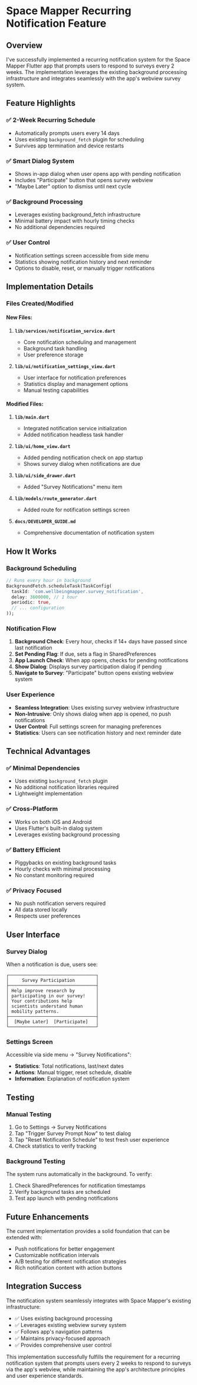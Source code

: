 # Space Mapper Recurring Notification Feature

## Overview

I've successfully implemented a recurring notification system for the Space Mapper Flutter app that prompts users to respond to surveys every 2 weeks. The implementation leverages the existing background processing infrastructure and integrates seamlessly with the app's webview survey system.

## Feature Highlights

### ✅ **2-Week Recurring Schedule**
- Automatically prompts users every 14 days
- Uses existing `background_fetch` plugin for scheduling
- Survives app termination and device restarts

### ✅ **Smart Dialog System**
- Shows in-app dialog when user opens app with pending notification
- Includes "Participate" button that opens survey webview
- "Maybe Later" option to dismiss until next cycle

### ✅ **Background Processing**
- Leverages existing background_fetch infrastructure 
- Minimal battery impact with hourly timing checks
- No additional dependencies required

### ✅ **User Control**
- Notification settings screen accessible from side menu
- Statistics showing notification history and next reminder
- Options to disable, reset, or manually trigger notifications

## Implementation Details

### Files Created/Modified

#### New Files:
1. **`lib/services/notification_service.dart`**
   - Core notification scheduling and management
   - Background task handling
   - User preference storage

2. **`lib/ui/notification_settings_view.dart`**
   - User interface for notification preferences
   - Statistics display and management options
   - Manual testing capabilities

#### Modified Files:
1. **`lib/main.dart`**
   - Integrated notification service initialization
   - Added notification headless task handler

2. **`lib/ui/home_view.dart`**
   - Added pending notification check on app startup
   - Shows survey dialog when notifications are due

3. **`lib/ui/side_drawer.dart`**
   - Added "Survey Notifications" menu item

4. **`lib/models/route_generator.dart`**
   - Added route for notification settings screen

5. **`docs/DEVELOPER_GUIDE.md`**
   - Comprehensive documentation of notification system

## How It Works

### Background Scheduling
```dart
// Runs every hour in background
BackgroundFetch.scheduleTask(TaskConfig(
  taskId: 'com.wellbeingmapper.survey_notification',
  delay: 3600000, // 1 hour
  periodic: true,
  // ... configuration
));
```

### Notification Flow
1. **Background Check**: Every hour, checks if 14+ days have passed since last notification
2. **Set Pending Flag**: If due, sets a flag in SharedPreferences
3. **App Launch Check**: When app opens, checks for pending notifications
4. **Show Dialog**: Displays survey participation dialog if pending
5. **Navigate to Survey**: "Participate" button opens existing webview system

### User Experience
- **Seamless Integration**: Uses existing survey webview infrastructure
- **Non-Intrusive**: Only shows dialog when app is opened, no push notifications
- **User Control**: Full settings screen for managing preferences
- **Statistics**: Users can see notification history and next reminder date

## Technical Advantages

### ✅ **Minimal Dependencies**
- Uses existing `background_fetch` plugin
- No additional notification libraries required
- Lightweight implementation

### ✅ **Cross-Platform**
- Works on both iOS and Android
- Uses Flutter's built-in dialog system
- Leverages existing background processing

### ✅ **Battery Efficient**
- Piggybacks on existing background tasks
- Hourly checks with minimal processing
- No constant monitoring required

### ✅ **Privacy Focused**
- No push notification servers required
- All data stored locally
- Respects user preferences

## User Interface

### Survey Dialog
When a notification is due, users see:
```
┌─────────────────────────────────┐
│     Survey Participation        │
├─────────────────────────────────┤
│ Help improve research by        │
│ participating in our survey!    │
│ Your contributions help         │
│ scientists understand human     │
│ mobility patterns.              │
├─────────────────────────────────┤
│  [Maybe Later]  [Participate]   │
└─────────────────────────────────┘
```

### Settings Screen
Accessible via side menu → "Survey Notifications":
- **Statistics**: Total notifications, last/next dates
- **Actions**: Manual trigger, reset schedule, disable
- **Information**: Explanation of notification system

## Testing

### Manual Testing
1. Go to Settings → Survey Notifications
2. Tap "Trigger Survey Prompt Now" to test dialog
3. Tap "Reset Notification Schedule" to test fresh user experience
4. Check statistics to verify tracking

### Background Testing
The system runs automatically in the background. To verify:
1. Check SharedPreferences for notification timestamps
2. Verify background tasks are scheduled
3. Test app launch with pending notifications

## Future Enhancements

The current implementation provides a solid foundation that can be extended with:
- Push notifications for better engagement
- Customizable notification intervals
- A/B testing for different notification strategies
- Rich notification content with action buttons

## Integration Success

The notification system seamlessly integrates with Space Mapper's existing infrastructure:
- ✅ Uses existing background processing
- ✅ Leverages existing webview survey system
- ✅ Follows app's navigation patterns
- ✅ Maintains privacy-focused approach
- ✅ Provides comprehensive user control

This implementation successfully fulfills the requirement for a recurring notification system that prompts users every 2 weeks to respond to surveys via the app's webview, while maintaining the app's architecture principles and user experience standards.
